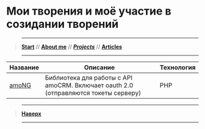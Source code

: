# Мои творения и моё участие в созидании творений

> ----------

> [**Start**](/) // [**About me**](/about) // [**_Projects_**](/projects) // [**Articles**](/articles)

> ----------

Название | Описание                                                                             | Технология     |
-------- | ------------------------------------------------------------------------------------ | ---------- |
[amoNG](https://github.com/ohDaddyPlease/amoNG)    | Библиотека для работы с API amoCRM. Включает oauth 2.0 (отправляются токеты серверу) | PHP |

> ----------

> [**Наверх**](#мои-творения-и-моё-участие-в-созидании-творений)

> ----------
